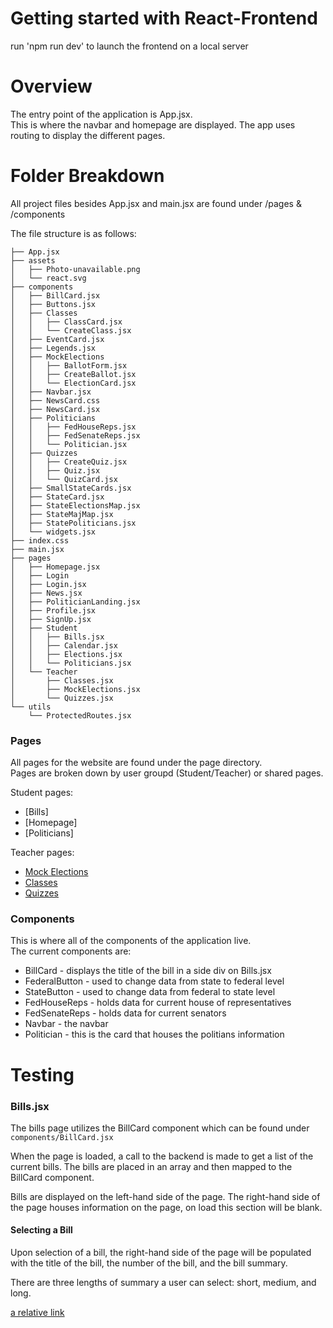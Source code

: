 # Getting started with React-Frontend

run 'npm run dev' to launch the frontend on a local server

# Overview

The entry point of the application is App.jsx. <br/>
This is where the navbar and homepage are displayed. The app uses routing to display the different pages.


# Folder Breakdown

All project files besides App.jsx and main.jsx are found under /pages & /components

The file structure is as follows:

```├── App.css
├── App.jsx
├── assets
│   ├── Photo-unavailable.png
│   └── react.svg
├── components
│   ├── BillCard.jsx
│   ├── Buttons.jsx
│   ├── Classes
│   │   ├── ClassCard.jsx
│   │   └── CreateClass.jsx
│   ├── EventCard.jsx
│   ├── Legends.jsx
│   ├── MockElections
│   │   ├── BallotForm.jsx
│   │   ├── CreateBallot.jsx
│   │   └── ElectionCard.jsx
│   ├── Navbar.jsx
│   ├── NewsCard.css
│   ├── NewsCard.jsx
│   ├── Politicians
│   │   ├── FedHouseReps.jsx
│   │   ├── FedSenateReps.jsx
│   │   └── Politician.jsx
│   ├── Quizzes
│   │   ├── CreateQuiz.jsx
│   │   ├── Quiz.jsx
│   │   └── QuizCard.jsx
│   ├── SmallStateCards.jsx
│   ├── StateCard.jsx
│   ├── StateElectionsMap.jsx
│   ├── StateMajMap.jsx
│   ├── StatePoliticians.jsx
│   └── widgets.jsx
├── index.css
├── main.jsx
├── pages
│   ├── Homepage.jsx
│   ├── Login
│   ├── Login.jsx
│   ├── News.jsx
│   ├── PoliticianLanding.jsx
│   ├── Profile.jsx
│   ├── SignUp.jsx
│   ├── Student
│   │   ├── Bills.jsx
│   │   ├── Calendar.jsx
│   │   ├── Elections.jsx
│   │   └── Politicians.jsx
│   └── Teacher
│       ├── Classes.jsx
│       ├── MockElections.jsx
│       └── Quizzes.jsx
└── utils
    └── ProtectedRoutes.jsx
```

### Pages

All pages for the website are found under the page directory.<br/>
Pages are broken down by user groupd (Student/Teacher) or shared pages.<br/>

Student pages:
* [Bills]
* [Homepage]
* [Politicians]

Teacher pages:
* [Mock Elections](./Documentation/Teachers/MockElections.md)
* [Classes](./Documentation/Teachers/Classes.md)
* [Quizzes](./Documentation/Teachers/Quizzes.md)

### Components

This is where all of the components of the application live.<br/>
The current components are:

* BillCard - displays the title of the bill in a side div on Bills.jsx
* FederalButton - used to change data from state to federal level
* StateButton - used to change data from federal to state level
* FedHouseReps - holds data for current house of representatives
* FedSenateReps - holds data for current senators
* Navbar - the navbar
* Politician - this is the card that houses the politians information

# Testing


### Bills.jsx
The bills page utilizes the BillCard component which can be found under `components/BillCard.jsx` 

When the page is loaded, a call to the backend is made to get a list of the current bills. The bills are placed in an array and then mapped to the BillCard component.

Bills are displayed on the left-hand side of the page.
The right-hand side of the page houses information on the page, on load this section will be blank.

#### Selecting a Bill
Upon selection of a bill, the right-hand side of the page will be populated with the title of the bill, the number of the bill, and the bill summary.

There are three lengths of summary a user can select: short, medium, and long.


[a relative link](./Documentation/Test.md)
